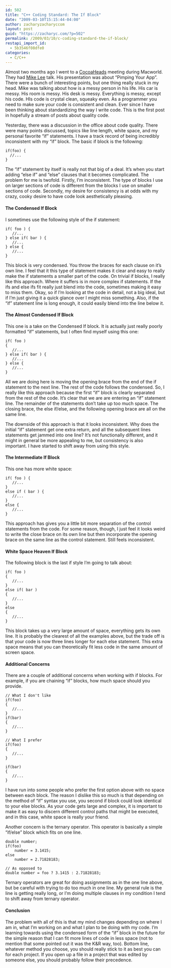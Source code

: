 ```yaml
---
id: 502
title: "C++ Coding Standard: The If Block"
date: "2009-03-10T15:15:44-04:00"
author: zacharyzacharyccom
layout: post
guid: "https://zacharyc.com/?p=502"
permalink: /2009/03/10/c-coding-standard-the-if-block/
restapi_import_id:
  - 5b3546f08dfe0
categories:
  - C/C++
---
```


Almost two months ago I went to a [CocoaHeads](http://cocoaheads.org/us/SiliconValleyCalifornia/index.html) meeting during Macworld. They had [Mike Lee](http://www.atomicwang.org/motherfucker/Index/Index.html) talk. His presentation was about “Pimping Your App”. There were a bunch of interesting points, but one thing really stuck in my head. Mike was talking about how is a messy person in his life. His car is messy. His room is messy. His desk is messy. Everything is messy, except his code. HIs code is crystal clean, squeaky even. As a programmer you need to make sure your code is consistent and clean. Ever since I have been thinking about standardizing the way I write code. This is the first post in hopefully a stream of posts about quality code.

Yesterday, there was a discussion in the office about code quality. There were many points discussed, topics like line length, white space, and my personal favorite “if” statements. I have a track record of being incredibly inconsistent with my “if” block. The basic if block is the following:

```
if(foo) {
  //...
}
```

The “if” statement by itself is really not that big of a deal. It’s when you start adding “else if” and “else” clauses that it becomes complicated. The problem for me is twofold. Firstly, I’m inconsistent. The type of blocks I use on larger sections of code is different from the blocks I use on smaller sections of code. Secondly, my desire for consistency is at odds with my crazy, cooky desire to have code look aesthetically pleasing.

#### The Condensed If Block

I sometimes use the following style of the if statement:

```
if( foo ) {
   //...
} else if( bar ) {
   //...
} else {
   //...
}
```

This block is very condensed. You throw the braces for each clause on it’s own line. I feel that it this type of statement makes it clear and easy to really make the if statements a smaller part of the code. On trivial if blocks, I really like this approach. Where it suffers is in more complex if statements. If the ifs and else ifs fit really just blend into the code, sometimes making it easy to miss them. Okay, so if I’m looking at the code in detail, not a big ideal, but if I’m just giving it a quick glance over I might miss something. Also, if the “if” statement line is long enough, it could easily blend into the line below it.

#### The Almost Condensed If Block

This one is a take on the Condensed If block. It is actually just really poorly formatted “if” statements, but I often find myself using this one:

```
if( foo )
{
   //...
} else if( bar ) {
   //...
} else {
   //...
}
```

All we are doing here is moving the opening brace from the end of the if statement to the next line. The rest of the code follows the condensed. So, I really like this approach because the first “if” block is clearly separated from the rest of the code. It’s clear that we are are entering an “if” statement line. The remainder of the statements don’t take up too much space. The closing brace, the else if/else, and the following opening brace are all on the same line.

The downside of this approach is that it looks inconsistent. Why does the initial “if” statement get one extra return, and all the subsequent lines statements get jammed into one line? It’s not functionally different, and it might in general be more appealing to me, but consistency is also important. I have started to shift away from using this style.

#### The Intermediate If Block

This one has more white space:

```
if( foo ) {
   //...
}
else if ( bar ) {
   //...
}
else {
   //...
}
```

This approach has gives you a little bit more separation of the control statements from the code. For some reason, though, I just feel it looks weird to write the close brace on its own line but then incorporate the opening brace on the same line as the control statement. Still feels inconsistent.

#### White Space Heaven If Block

The following block is the last if style I’m going to talk about:

```
if( foo )
{
   //...
}
else if( bar )
{
   //...
}
else
{
   //...
}
```

This block takes up a very large amount of space, everything gets its own line. It is probably the clearest of all the examples above, but the trade off is that your code is now three lines longer for each else statement. This extra space means that you can theoretically fit less code in the same amount of screen space.

#### Additional Concerns

There are a couple of additional concerns when working with if blocks. For example, if you are chaining “if” blocks, how much space should you provide.

```
// What I don't like
if(foo)
{
   //...
}
if(bar)
{
   //...
}

// What I prefer
if(foo)
{
   //...
}

if(bar)
{
   //...
}
```

I have run into some people who prefer the first option above with no space between each block. The reason I dislike this so much is that depending on the method of “if” syntax you use, you second if block could look identical to your else blocks. As your code gets large and complex, it is important to make it as easy to discern different control paths that might be executed, and in this case, white space is really your friend.

Another concern is the ternary operator. This operator is basically a simple “if/else” block which fits on one line.

```
double number;
if(foo)
    number = 3.1415;
else
    number = 2.71828183;

// As opposed to
double number = foo ? 3.1415 : 2.71828183;
```

Ternary operators are great for doing assignments as in the one line above, but be careful with trying to do too much in one line. My general rule is the line is getting really long, or I’m doing multiple clauses in my condition I tend to shift away from ternary operator.

#### Conclusion

The problem with all of this is that my mind changes depending on where I am in, what I’m working on and what I plan to be doing with my code. I’m learning towards using the condensed form of the “if” block in the future for the simple reason that I can fit more lines of code in less space (not to mention that some pointed out it was the K&amp;R way, too). Bottom line, whatever method you choose, you should really stick to it as best you can for each project. If you open up a file in a project that was edited by someone else, you should probably follow their precedence.
